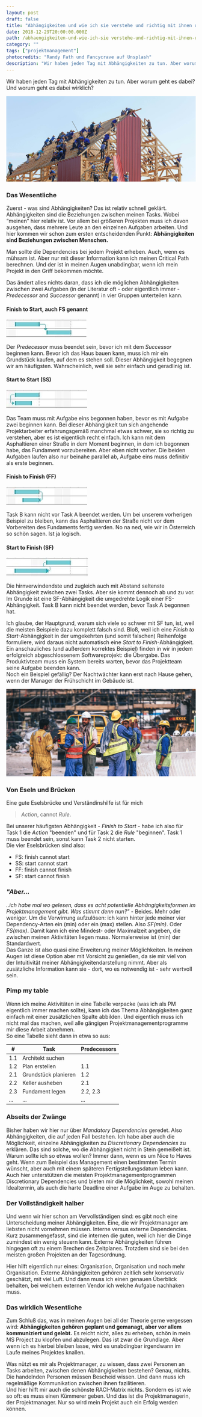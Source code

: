 ```yaml
---
layout: post
draft: false
title: "Abhängigkeiten und wie ich sie verstehe und richtig mit ihnen umgehe" 
date: 2018-12-29T20:00:00.000Z
path: /abhaengigkeiten-und-wie-ich-sie verstehe-und-richtig-mit-ihnen-umgehe
category: ""
tags: ["projektmanagement"]
photocredits: "Randy Fath und Fancycrave auf Unsplash"
description: "Wir haben jeden Tag mit Abhängigkeiten zu tun. Aber worum geht es dabei? Und worum geht es dabei wirklich?"
---
```


Wir haben jeden Tag mit Abhängigkeiten zu tun. Aber worum geht es dabei? Und worum geht es dabei wirklich?

![Abhängigkeiten im Projektmanagement](./abhaengigkeiten-im-projektmanagement.jpg)

### Das Wesentliche

Zuerst - was sind Abhängigkeiten? Das ist relativ schnell geklärt. Abhängigkeiten sind die Beziehungen zwischen meinen Tasks. Wobei “meinen” hier relativ ist. Vor allem bei größeren Projekten muss ich davon ausgehen, dass mehrere Leute an den einzelnen Aufgaben arbeiten. Und hier kommen wir schon zum ersten entscheidenden Punkt: **Abhängigkeiten sind Beziehungen zwischen Menschen.**

Man sollte die Dependencies bei jedem Projekt erheben. Auch, wenn es mühsam ist. Aber nur mit dieser Information kann ich meinen Critical Path berechnen. Und der ist in meinen Augen unabdingbar, wenn ich mein Projekt in den Griff bekommen möchte.

Das ändert alles nichts daran, dass ich die möglichen Abhängigkeiten zwischen zwei Aufgaben (in der Literatur oft - oder eigentlich immer - _Predecessor_ and _Successor_ genannt) in vier Gruppen unterteilen kann.

#### Finish to Start, auch FS genannt

![Abhängigkeit Finish to Start](./abhaengigkeit-finish-to-start.jpg)

Der _Predecessor_ muss beendet sein, bevor ich mit dem _Successor_ beginnen kann. Bevor ich das Haus bauen kann, muss ich mir ein Grundstück kaufen, auf dem es stehen soll. Dieser Abhängigkeit begegnen wir am häufigsten. Wahrscheinlich, weil sie sehr einfach und geradlinig ist.

#### Start to Start (SS)

![Abhängigkeit Start to Start](./abhaengigkeit-start-to-start.jpg)

Das Team muss mit Aufgabe eins begonnen haben, bevor es mit Aufgabe zwei beginnen kann. Bei dieser Abhängigkeit tun sich angehende Projektarbeiter erfahrungsgemäß manchmal etwas schwer, sie so richtig zu verstehen, aber es ist eigentlich recht einfach. Ich kann mit dem Asphaltieren einer Straße in dem Moment beginnen, in dem ich begonnen habe, das Fundament vorzubereiten. Aber eben nicht vorher. Die beiden Aufgaben laufen also nur beinahe parallel ab, Aufgabe eins muss definitiv als erste beginnen.

#### Finish to Finish (FF)

![Abhängigkeit Finish to Finish](./abhaengigkeit-finish-to-finish.jpg)

Task B kann nicht vor Task A beendet werden. Um bei unserem vorherigen Beispiel zu bleiben, kann das Asphaltieren der Straße nicht vor dem Vorbereiten des Fundaments fertig werden. No na ned, wie wir in Österreich so schön sagen. Ist ja logisch.

#### Start to Finish (SF)

![Abhängigkeit Start to Finish](./abhaengigkeit-start-to-finish.jpg)

Die hirnverwindendste und zugleich auch mit Abstand seltenste Abhängigkeit zwischen zwei Tasks. Aber sie kommt dennoch ab und zu vor. Im Grunde ist eine SF-Abhängigkeit die umgedrehte Logik einer FS-Abhängigkeit. Task B kann nicht beendet werden, bevor Task A begonnen hat.

Ich glaube, der Hauptgrund, warum sich viele so schwer mit SF tun, ist, weil die meisten Beispiele dazu komplett falsch sind. Bloß, weil ich eine _Finish to Start_-Abhängigkeit in der umgekehrten (und somit falschen) Reihenfolge formuliere, wird daraus nicht automatisch eine _Start to Finish_-Abhängigkeit. Ein anschauliches (und außerdem korrektes Beispiel) finden in wir in jedem erfolgreich abgeschlossenem Softwareprojekt: die Übergabe. Das Produktivteam muss ein System bereits warten, bevor das Projektteam seine Aufgabe beenden kann.  
Noch ein Beispiel gefällig? Der Nachtwächter kann erst nach Hause gehen, wenn der Manager der Frühschicht im Gebäude ist.

![Abhängigkeiten im agilen Projektmanagement](./abhaengigkeiten-im-agilen-projektmanagement.jpg)

### Von Eseln und Brücken

Eine gute Eselsbrücke und Verständinshilfe ist für mich 

> _Action_, cannot _Rule_.

Bei unserer häufigsten Abhängigkeit - _Finish to Start_ - habe ich also für Task 1 die _Action_ "beenden" und für Task 2 die _Rule_ "beginnen". Task 1 muss beendet sein, sonst kann Task 2 nicht starten.  
Die vier Eselsbrücken sind also:

- FS: finish cannot start
- SS: start cannot start
- FF: finish cannot finish
- SF: start cannot finish

### _"Aber..._

_..ich habe mal wo gelesen, dass es acht potentielle Abhängigkeitsformen im Projektmanagement gibt. Was stimmt denn nun?"_ - Beides. Mehr oder weniger. Um die Verwirrung aufzulösen: ich kann hinter jede meiner vier Dependency-Arten ein (min) oder ein (max) stellen. Also _SF(min)_. Oder _FS(max)_. Damit kann ich eine Mindest- oder Maximalzeit angeben, die zwischen meinen Aktivitäten liegen muss. Normalerweise ist (min) der Standardwert.  
Das Ganze ist also quasi eine Erweiterung meiner Möglichkeiten. In meinen Augen ist diese Option aber mit Vorsicht zu genießen, da sie mir viel von der Intuitivität meiner Abhängigkeitendarstellung nimmt. Aber als zusätzliche Information kann sie - dort, wo es notwendig ist - sehr wertvoll sein.

### Pimp my table

Wenn ich meine Aktivitäten in eine Tabelle verpacke (was ich als PM eigentlich immer machen sollte), kann ich das Thema Abhängigkeiten ganz einfach mit einer zusätzlichen Spalte abbilden. Und eigentlich muss ich nicht mal das machen, weil alle gängigen Projektmanagementprogramme mir diese Arbeit abnehmen.  
So eine Tabelle sieht dann in etwa so aus:

| # | Task | Predecessors |
| --- | --- | --- |
| 1.1 | Architekt suchen | |
| 1.2 | Plan erstellen | 1.1 |
| 2.1 | Grundstück planieren | 1.2 |
| 2.2 | Keller ausheben | 2.1 |
| 2.3 | Fundament legen | 2.2, 2.3 |
| ... | ... | ... |

### Abseits der Zwänge

Bisher haben wir hier nur über _Mandatory Dependencies_ geredet. Also Abhängigkeiten, die auf jeden Fall bestehen. Ich habe aber auch die Möglichkeit, einzelne Abhängigkeiten zu _Discretionary Dependencies_ zu erklären. Das sind solche, wo die Abhängigkeit nicht in Stein gemeißelt ist. Warum sollte ich so etwas wollen? Immer dann, wenn es um Nice to Haves geht. Wenn zum Beispiel das Management einen bestimmten Termin wünscht, aber auch mit einem späteren Fertigstellungsdatum leben kann.  
Auch hier unterstützen die meisten Projektmanagementprogrammen Discretionary Dependencies und bieten mir die Möglichkeit, sowohl meinen Idealtermin, als auch die harte Deadline einer Aufgabe im Auge zu behalten.

### Der Vollständigkeit halber

Und wenn wir hier schon am Vervollständigen sind: es gibt noch eine Unterscheidung meiner Abhängigkeiten. Eine, die wir Projektmanager am liebsten nicht vornehmen müssen. Interne versus externe Dependencies. Kurz zusammengefasst, sind die internen die guten, weil ich hier die Dinge zumindest ein wenig steuern kann. Externe Abhängigkeiten führen hingegen oft zu einem Brechen des Zeitplanes. Trotzdem sind sie bei den meisten großen Projekten an der Tagesordnung.

Hier hilft eigentlich nur eines: Organisation, Organisation und noch mehr Organisation. Externe Abhängigkeiten gehören zeitlich sehr konservativ geschätzt, mit viel Luft. Und dann muss ich einen genauen Überblick behalten, bei welchem externen Vendor ich welche Aufgabe nachhaken muss.

### Das wirklich Wesentliche

Zum Schluß das, was in meinen Augen bei all der Theorie gerne vergessen wird: **Abhängigkeiten gehören geplant und gemanagt, aber vor allem kommuniziert und gelebt.** Es reicht nicht, alles zu erheben, schön in mein MS Project zu klopfen und abzulegen. Das ist zwar die Grundlage. Aber wenn ich es hierbei bleiben lasse, wird es unabdingbar irgendwann im Laufe meines Projektes knallen.

Was nützt es mir als Projektmanager, zu wissen, dass zwei Personen an Tasks arbeiten, zwischen denen Abhängigkeiten bestehen? Genau, nichts. Die handelnden Personen müssen Bescheid wissen. Und dann muss ich regelmäßige Kommunikation zwischen ihnen fazilitieren.  
Und hier hilft mir auch die schönste RACI-Matrix nichts. Sondern es ist wie so oft: es muss einen Kümmerer geben. Und das ist die Projektmanagerin, der Projektmanager. Nur so wird mein Projekt auch ein Erfolg werden können.
